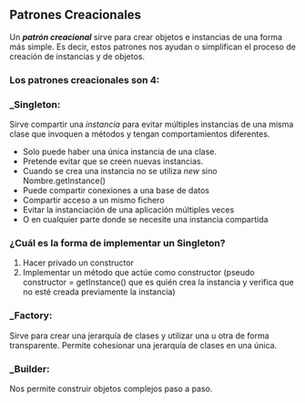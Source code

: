 ## Patrones Creacionales

Un _**patrón creacional**_ sirve para crear objetos e instancias de una forma más simple. Es decir, estos patrones nos ayudan o simplifican el proceso de creación de instancias y de objetos.

### Los patrones creacionales son 4:

### **_Singleton:**

Sirve compartir una _instancia_ para evitar múltiples instancias de una misma clase que invoquen a métodos y tengan comportamientos diferentes.
  * Solo puede haber una única instancia de una clase.
  * Pretende evitar que se creen nuevas instancias.
  * Cuando se crea una instancia no se utiliza _new_ sino Nombre.getInstance()
  * Puede compartir conexiones a una base de datos
  * Compartir acceso a un mismo fichero
  * Evitar la instanciación de una aplicación múltiples veces
  * O en cualquier parte donde se necesite una instancia compartida

### ¿Cuál es la forma de implementar un Singleton?
1. Hacer privado un constructor
2. Implementar un método que actúe como constructor (pseudo constructor = getInstance() que es quién crea la instancia y verifica que no esté creada previamente la instancia)

### **_Factory:**

Sirve para crear una jerarquía de clases y utilizar una u otra de forma transparente. Permite cohesionar una jerarquía de clases en una única.

### **_Builder:**

Nos permite construir objetos complejos paso a paso.